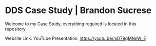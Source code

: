 # DDS Case Study | Brandon Sucrese
Welcome to my Case Study, everything required is located in this repository.

Website Link:
YouTube Presentation: https://youtu.be/mD79gMNnW_E
